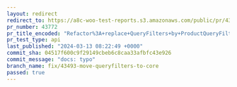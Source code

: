 ```yaml
---
layout: redirect
redirect_to: https://a8c-woo-test-reports.s3.amazonaws.com/public/pr/43772/api/index.html
pr_number: 43772
pr_title_encoded: "Refactor%3A+replace+QueryFilters+by+ProductQueryFiltersServiceProvider"
pr_test_type: api
last_published: "2024-03-13 08:22:49 +0000"
commit_sha: 04517f600c9f29149cbeb6c8caa33afbfc43e926
commit_message: "docs: typo"
branch_name: fix/43493-move-queryfilters-to-core
passed: true
---
```

